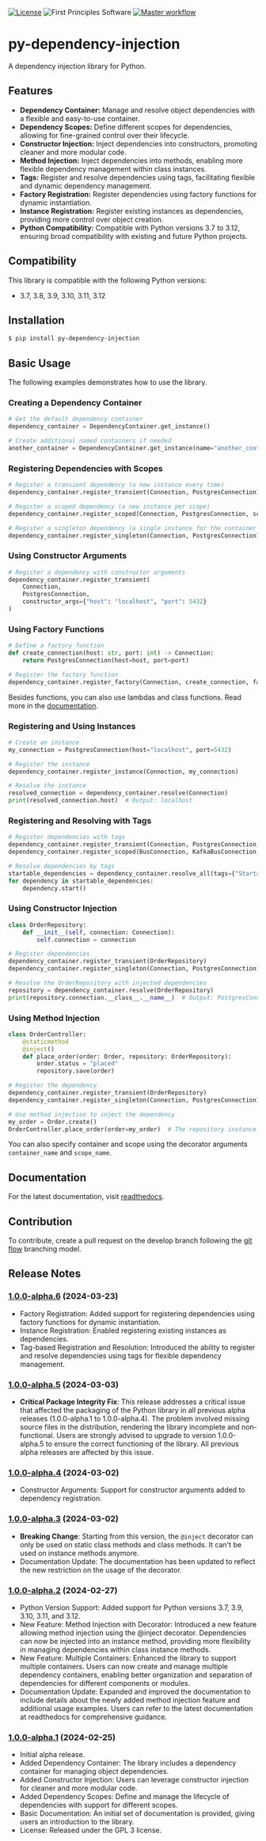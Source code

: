 [![License](https://img.shields.io/badge/License-GPLv3-blue.svg)](https://www.gnu.org/licenses/gpl-3.0.html)
![First Principles Software](https://img.shields.io/badge/Powered_by-First_Principles_Software-blue)
[![Master workflow](https://github.com/runemalm/py-dependency-injection/actions/workflows/master.yml/badge.svg?branch=master)](https://github.com/runemalm/py-dependency-injection/actions/workflows/master.yml)

# py-dependency-injection

A dependency injection library for Python.

## Features

- **Dependency Container:** Manage and resolve object dependencies with a flexible and easy-to-use container.
- **Dependency Scopes:** Define different scopes for dependencies, allowing for fine-grained control over their lifecycle.
- **Constructor Injection:** Inject dependencies into constructors, promoting cleaner and more modular code.
- **Method Injection:** Inject dependencies into methods, enabling more flexible dependency management within class instances.
- **Tags:** Register and resolve dependencies using tags, facilitating flexible and dynamic dependency management.
- **Factory Registration:** Register dependencies using factory functions for dynamic instantiation.
- **Instance Registration:** Register existing instances as dependencies, providing more control over object creation.
- **Python Compatibility:** Compatible with Python versions 3.7 to 3.12, ensuring broad compatibility with existing and future Python projects.

## Compatibility

This library is compatible with the following Python versions:

- 3.7, 3.8, 3.9, 3.10, 3.11, 3.12

## Installation

```bash
$ pip install py-dependency-injection
```

## Basic Usage

The following examples demonstrates how to use the library.

### Creating a Dependency Container

```python
# Get the default dependency container
dependency_container = DependencyContainer.get_instance()

# Create additional named containers if needed
another_container = DependencyContainer.get_instance(name="another_container")
```

### Registering Dependencies with Scopes

```python
# Register a transient dependency (a new instance every time)
dependency_container.register_transient(Connection, PostgresConnection)

# Register a scoped dependency (a new instance per scope)
dependency_container.register_scoped(Connection, PostgresConnection, scope_name="http_request")

# Register a singleton dependency (a single instance for the container's lifetime)
dependency_container.register_singleton(Connection, PostgresConnection)
```

### Using Constructor Arguments

```python
# Register a dependency with constructor arguments
dependency_container.register_transient(
    Connection,
    PostgresConnection,
    constructor_args={"host": "localhost", "port": 5432}
)
```

### Using Factory Functions

```python
# Define a factory function
def create_connection(host: str, port: int) -> Connection:
    return PostgresConnection(host=host, port=port)

# Register the factory function
dependency_container.register_factory(Connection, create_connection, factory_args={"host": "localhost", "port": 5432})
```

Besides functions, you can also use lambdas and class functions. Read more in the [documentation](https://py-dependency-injection.readthedocs.io/en/latest/userguide.html#using-factory-functions).

### Registering and Using Instances

```python
# Create an instance
my_connection = PostgresConnection(host="localhost", port=5432)

# Register the instance
dependency_container.register_instance(Connection, my_connection)

# Resolve the instance
resolved_connection = dependency_container.resolve(Connection)
print(resolved_connection.host)  # Output: localhost
```

### Registering and Resolving with Tags

```python
# Register dependencies with tags
dependency_container.register_transient(Connection, PostgresConnection, tags={"Querying", "Startable"})
dependency_container.register_scoped(BusConnection, KafkaBusConnection, tags={"Publishing", "Startable"})

# Resolve dependencies by tags
startable_dependencies = dependency_container.resolve_all(tags={"Startable"})
for dependency in startable_dependencies:
    dependency.start()
```

### Using Constructor Injection

```python
class OrderRepository:
    def __init__(self, connection: Connection):
        self.connection = connection

# Register dependencies
dependency_container.register_transient(OrderRepository)
dependency_container.register_singleton(Connection, PostgresConnection)

# Resolve the OrderRepository with injected dependencies
repository = dependency_container.resolve(OrderRepository)
print(repository.connection.__class__.__name__)  # Output: PostgresConnection
```

### Using Method Injection

```python
class OrderController:
    @staticmethod
    @inject()
    def place_order(order: Order, repository: OrderRepository):
        order.status = "placed"
        repository.save(order)

# Register the dependency
dependency_container.register_transient(OrderRepository)
dependency_container.register_singleton(Connection, PostgresConnection)

# Use method injection to inject the dependency
my_order = Order.create()
OrderController.place_order(order=my_order)  # The repository instance will be automatically injected
```

You can also specify container and scope using the decorator arguments `container_name` and `scope_name`.

## Documentation

For the latest documentation, visit [readthedocs](https://py-dependency-injection.readthedocs.io/en/latest/).

## Contribution

To contribute, create a pull request on the develop branch following the [git flow](https://nvie.com/posts/a-successful-git-branching-model/) branching model.

## Release Notes

### [1.0.0-alpha.6](https://github.com/runemalm/py-dependency-injection/releases/tag/v1.0.0-alpha.6) (2024-03-23)

- Factory Registration: Added support for registering dependencies using factory functions for dynamic instantiation.
- Instance Registration: Enabled registering existing instances as dependencies.
- Tag-based Registration and Resolution: Introduced the ability to register and resolve dependencies using tags for flexible dependency management.

### [1.0.0-alpha.5](https://github.com/runemalm/py-dependency-injection/releases/tag/v1.0.0-alpha.5) (2024-03-03)

- **Critical Package Integrity Fix**: This release addresses a critical issue that affected the packaging of the Python library in all previous alpha releases (1.0.0-alpha.1 to 1.0.0-alpha.4). The problem involved missing source files in the distribution, rendering the library incomplete and non-functional. Users are strongly advised to upgrade to version 1.0.0-alpha.5 to ensure the correct functioning of the library. All previous alpha releases are affected by this issue.

### [1.0.0-alpha.4](https://github.com/runemalm/py-dependency-injection/releases/tag/v1.0.0-alpha.4) (2024-03-02)

- Constructor Arguments: Support for constructor arguments added to dependency registration.

### [1.0.0-alpha.3](https://github.com/runemalm/py-dependency-injection/releases/tag/v1.0.0-alpha.3) (2024-03-02)

- **Breaking Change**: Starting from this version, the `@inject` decorator can only be used on static class methods and class methods. It can't be used on instance methods anymore.
- Documentation Update: The documentation has been updated to reflect the new restriction on the usage of the decorator.

### [1.0.0-alpha.2](https://github.com/runemalm/py-dependency-injection/releases/tag/v1.0.0-alpha.2) (2024-02-27)

- Python Version Support: Added support for Python versions 3.7, 3.9, 3.10, 3.11, and 3.12.
- New Feature: Method Injection with Decorator: Introduced a new feature allowing method injection using the @inject decorator. Dependencies can now be injected into an instance method, providing more flexibility in managing dependencies within class instance methods.
- New Feature: Multiple Containers: Enhanced the library to support multiple containers. Users can now create and manage multiple dependency containers, enabling better organization and separation of dependencies for different components or modules.
- Documentation Update: Expanded and improved the documentation to include details about the newly added method injection feature and additional usage examples. Users can refer to the latest documentation at readthedocs for comprehensive guidance.

### [1.0.0-alpha.1](https://github.com/runemalm/py-dependency-injection/releases/tag/v1.0.0-alpha.1) (2024-02-25)

- Initial alpha release.
- Added Dependency Container: The library includes a dependency container for managing object dependencies.
- Added Constructor Injection: Users can leverage constructor injection for cleaner and more modular code.
- Added Dependency Scopes: Define and manage the lifecycle of dependencies with support for different scopes.
- Basic Documentation: An initial set of documentation is provided, giving users an introduction to the library.
- License: Released under the GPL 3 license.
